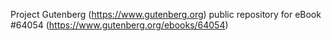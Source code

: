 Project Gutenberg (https://www.gutenberg.org) public repository for eBook #64054 (https://www.gutenberg.org/ebooks/64054)
